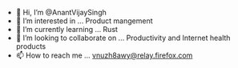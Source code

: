 - 👋 Hi, I’m @AnantVijaySingh
- 👀 I’m interested in ... Product mangement
- 🌱 I’m currently learning ... Rust
- 💞️ I’m looking to collaborate on ... Productivity and Internet health products
- 📫 How to reach me ... vnuzh8awy@relay.firefox.com

<!---
AnantVijaySingh/AnantVijaySingh is a ✨ special ✨ repository because its `README.md` (this file) appears on your GitHub profile.
You can click the Preview link to take a look at your changes.
--->
